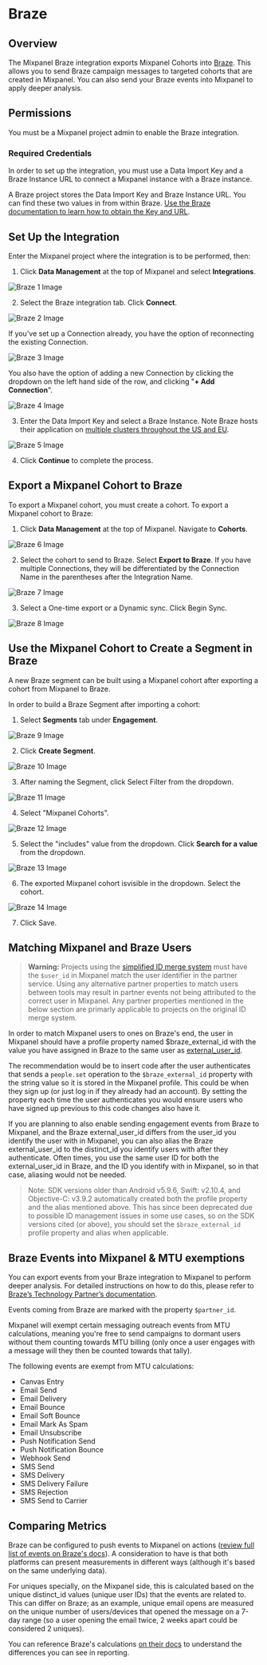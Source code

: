# Braze


## Overview

The Mixpanel Braze integration exports Mixpanel Cohorts into [Braze](https://www.braze.com/). This allows you to send Braze campaign messages to targeted cohorts that are created in Mixpanel. You can also send your Braze events into Mixpanel to apply deeper analysis. 

## Permissions

You must be a Mixpanel project admin to enable the Braze integration.

### Required Credentials

In order to set up the integration, you must use a Data Import Key and a Braze Instance URL to connect a Mixpanel instance with a Braze instance.

A Braze project stores the Data Import Key and Braze Instance URL. You can find these two values in from within Braze. [Use the Braze documentation to learn how to obtain the Key and URL](https://www.braze.com/docs/partners/insights/behavioral_analytics/mixpanel_for_currents/#integration-details). 

## Set Up the Integration

Enter the Mixpanel project where the integration is to be performed, then:

1. Click **Data Management** at the top of Mixpanel and select **Integrations**.

![Braze 1 Image](/braze1.png)

2. Select the Braze integration tab. Click **Connect**.

![Braze 2 Image](/braze2.png)

If you've set up a Connection already, you have the option of reconnecting the existing Connection.

![Braze 3 Image](/braze3.png)

You also have the option of adding a new Connection by clicking the dropdown on the left hand side of the row, and clicking "**+ Add Connection**".

![Braze 4 Image](/braze4.png)

3. Enter the Data Import Key and select a Braze Instance. Note Braze hosts their application on [multiple clusters throughout the US and EU](https://www.braze.com/docs/partners/isv_partners/cohort_import/).

![Braze 5 Image](/braze5.png)

4. Click **Continue** to complete the process.

## Export a Mixpanel Cohort to Braze

To export a Mixpanel cohort, you must create a cohort. To export a Mixpanel cohort to Braze:

1. Click **Data Management** at the top of Mixpanel. Navigate to **Cohorts**.

![Braze 6 Image](/braze6.png)

2. Select the cohort to send to Braze. Select **Export to Braze**. If you have multiple Connections, they will be differentiated by the Connection Name in the parentheses after the Integration Name.

![Braze 7 Image](/braze7.png)

3. Select a One-time export or a Dynamic sync. Click Begin Sync.

![Braze 8 Image](/braze8.png)

## Use the Mixpanel Cohort to Create a Segment in Braze

A new Braze segment can be built using a Mixpanel cohort after exporting a cohort from Mixpanel to Braze.

In order to build a Braze Segment after importing a cohort:

1. Select **Segments** tab under **Engagement**.

![Braze 9 Image](/braze9.png)

2. Click **Create Segment**.

![Braze 10 Image](/braze10.png)

3. After naming the Segment, click Select Filter from the dropdown.

![Braze 11 Image](/braze11.png)

4. Select "Mixpanel Cohorts".

![Braze 12 Image](/braze12.png)

5. Select the "includes" value from the dropdown. Click **Search for a value** from the dropdown.

![Braze 13 Image](/braze13.png)

6. The exported Mixpanel cohort isvisible in the dropdown. Select the cohort.

![Braze 14 Image](/braze14.png)

7. Click Save.

## Matching Mixpanel and Braze Users

> **Warning:** Projects using the [simplified ID merge system](/docs/tracking-methods/identifying-users#simplified-vs-original-id-merge) must have the `$user_id` in Mixpanel match the user identifier in the partner service. Using any alternative partner properties to match users between tools may result in partner events not being attributed to the correct user in Mixpanel. Any partner properties mentioned in the below section are primarly applicable to projects on the original ID merge system.

In order to match Mixpanel users to ones on Braze's end, the user in Mixpanel should have a profile property named $braze_external_id with the value you have assigned in Braze to the same user as [external_user_id](https://www.braze.com/docs/developer_guide/platform_integration_guides/ios/analytics/setting_user_ids/#suggested-user-id-naming-convention).

The recommendation would be to insert code after the user authenticates that sends a `people.set` operation to the `$braze_external_id` property with the string value so it is stored in the Mixpanel profile. This could be when they sign up (or just log in if they already had an account). By setting the property each time the user authenticates you would ensure users who have signed up previous to this code changes also have it.

If you are planning to also enable sending engagement events from Braze to Mixpanel, and the Braze external_user_id differs from the user_id you identify the user with in Mixpanel, you can also alias the Braze external_user_id to the distinct_id you identify users with after they authenticate. Often times, you use the same user ID for both the external_user_id in Braze, and the ID you identify with in Mixpanel, so in that case, aliasing would not be needed.

>Note: SDK versions older than Android v5.9.6, Swift: v2.10.4, and Objective-C: v3.9.2 automatically created both the profile property and the alias mentioned above. This has since been deprecated due to possible ID management issues in some use cases, so on the SDK versions cited (or above), you should set the `$braze_external_id` profile property and alias when applicable.

## Braze Events into Mixpanel & MTU exemptions

You can export events from your Braze integration to Mixpanel to perform deeper analysis. For detailed instructions on how to do this, please refer to [Braze’s Technology Partner’s documentation](https://www.braze.com/docs/partners/data_and_infrastructure_agility/analytics/mixpanel_for_currents/).

Events coming from Braze are marked with the property `$partner_id`.

Mixpanel will exempt certain messaging outreach events from MTU calculations, meaning you're free to send campaigns to dormant users without them counting towards MTU billing (only once a user engages with a message will they then be counted towards that tally).

The following events are exempt from MTU calculations:

- Canvas Entry
- Email Send
- Email Delivery
- Email Bounce
- Email Soft Bounce
- Email Mark As Spam
- Email Unsubscribe
- Push Notification Send
- Push Notification Bounce
- Webhook Send
- SMS Send
- SMS Delivery
- SMS Delivery Failure
- SMS Rejection
- SMS Send to Carrier


## Comparing Metrics

Braze can be configured to push events to Mixpanel on actions ([review full list of events on Braze's docs](https://www.braze.com/docs/partners/data_and_infrastructure_agility/analytics/mixpanel_for_currents/#supported-currents-events)). A consideration to have is that both platforms can present measurements in different ways (although it's based on the same underlying data).

For uniques specially, on the Mixpanel side, this is calculated based on the unique distinct_id values (unique user IDs) that the events are related to. This can differ on Braze; as an example, unique email opens are measured on the unique number of users/devices that opened the message on a 7-day range (so a user opening the email twice, 2 weeks apart could be considered 2 uniques).

You can reference Braze's calculations [on their docs](https://www.braze.com/docs/user_guide/message_building_by_channel/email/reporting_and_analytics/analytics_glossary#:~:text=The%20total%20number%20of%20delivered%20emails%20that%20have%20been%20opened%20by%20a%20single%20user%20or%20machine%20at%20least%20once.%20This%20is%20tracked%20over%20a%207%20day%20period%20for%20Email) to understand the differences you can see in reporting.
